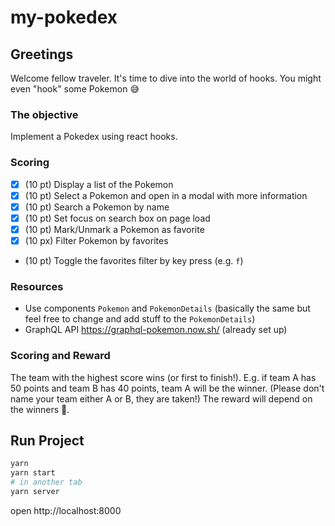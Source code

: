 # my-pokedex

## Greetings

Welcome fellow traveler. It's time to dive into the world of hooks. You might even "hook" some Pokemon 😅

### The objective

Implement a Pokedex using react hooks.

### Scoring

- [x] (10 pt) Display a list of the Pokemon
- [x] (10 pt) Select a Pokemon and open in a modal with more information
- [x] (10 pt) Search a Pokemon by name
- [x] (10 pt) Set focus on search box on page load
- [x] (10 pt) Mark/Unmark a Pokemon as favorite
- [x] (10 px) Filter Pokemon by favorites
- (10 pt) Toggle the favorites filter by key press (e.g. `f`)

### Resources

- Use components `Pokemon` and `PokemonDetails` (basically the same but feel free to change and add stuff to the `PokemonDetails`)
- GraphQL API https://graphql-pokemon.now.sh/ (already set up)

### Scoring and Reward

The team with the highest score wins (or first to finish!). E.g. if team A has 50 points and team B has 40 points, team A will be the winner. (Please don't name your team either A or B, they are taken!) The reward will depend on the winners 🤷.

## Run Project

```sh
yarn
yarn start
# in another tab
yarn server
```

open http://localhost:8000
